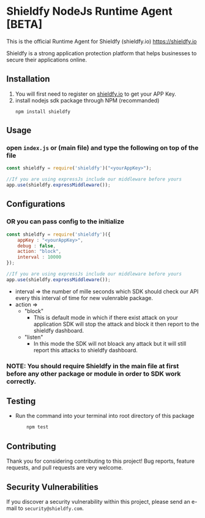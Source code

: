 # Shieldfy NodeJs Runtime Agent [BETA]

This is the official Runtime Agent for Shieldfy (shieldfy.io) https://shieldfy.io

Shieldfy is a strong application protection platform that helps businesses to secure their applications online.

## Installation

1. You will first need to register on [shieldfy.io](https://shieldfy.io/) to get your APP Key.
2. install nodejs sdk package through NPM (recommanded)
    ```
    npm install shieldfy
    ```

## Usage

### open `index.js` or (main file) and type the following **on top of the file**

```js
const shieldfy = require('shieldfy')("<yourAppKey>");

//If you are using expressJs include our middleware before yours
app.use(shieldfy.expressMiddleware());
```

## Configurations

### OR you can pass config to the initialize

```js
const shieldfy = require('shieldfy')({
    appKey : "<yourAppKey>",
    debug : false,
    action: "block",
    interval : 10000
});

//If you are using expressJs include our middleware before yours
app.use(shieldfy.expressMiddleware());
```
- interval => the number of mille seconds which SDK should check our API every this interval of time for new vulenrable package.
- action => 
    - "block"
       - This is default mode in which if there exist attack on your application SDK will stop the attack and block it then report to the shieldfy dashboard.
    - "listen"
       - In this mode the SDK will not bloack any attack but it will still report this attacks to shieldfy dashboard. 


### NOTE: You should require Shieldfy in the main file at first before any other package or module in order to SDK work correctly.

    

## Testing

* Run the command into your terminal into root directory of this package
    ```bash
        npm test
    ```

## Contributing

Thank you for considering contributing to this project!
Bug reports, feature requests, and pull requests are very welcome.


## Security Vulnerabilities

If you discover a security vulnerability within this project, please send an e-mail to `security@shieldfy.com`.
